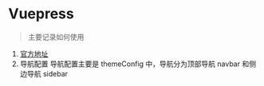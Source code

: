 # Vuepress

> 主要记录如何使用

1. [官方地址](https://v2.vuepress.vuejs.org/zh/)
2. 导航配置
   导航配置主要是 themeConfig 中，导航分为顶部导航 navbar 和侧边导航 sidebar
